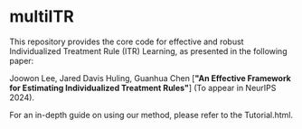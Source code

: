 # multiITR
This repository provides the core code for effective and robust Individualized Treatment Rule (ITR) Learning, as presented in the following paper:

Joowon Lee, Jared Davis Huling, Guanhua Chen
[**"An Effective Framework for Estimating Individualized Treatment Rules"**] (To appear in NeurIPS 2024).

For an in-depth guide on using our method, please refer to the Tutorial.html.
